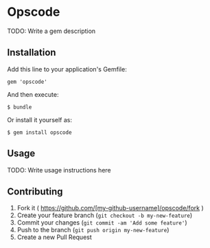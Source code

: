 # Opscode

TODO: Write a gem description

## Installation

Add this line to your application's Gemfile:

    gem 'opscode'

And then execute:

    $ bundle

Or install it yourself as:

    $ gem install opscode

## Usage

TODO: Write usage instructions here

## Contributing

1. Fork it ( https://github.com/[my-github-username]/opscode/fork )
2. Create your feature branch (`git checkout -b my-new-feature`)
3. Commit your changes (`git commit -am 'Add some feature'`)
4. Push to the branch (`git push origin my-new-feature`)
5. Create a new Pull Request
